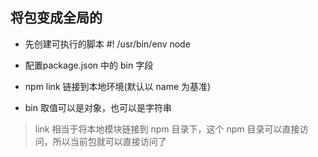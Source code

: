 ## 将包变成全局的
- 先创建可执行的脚本 #! /usr/bin/env node
- 配置package.json 中的 bin 字段
- npm link 链接到本地环境(默认以 name 为基准)

- bin 取值可以是对象，也可以是字符串

> link 相当于将本地模块链接到 npm 目录下，这个 npm 目录可以直接访问，所以当前包就可以直接访问了